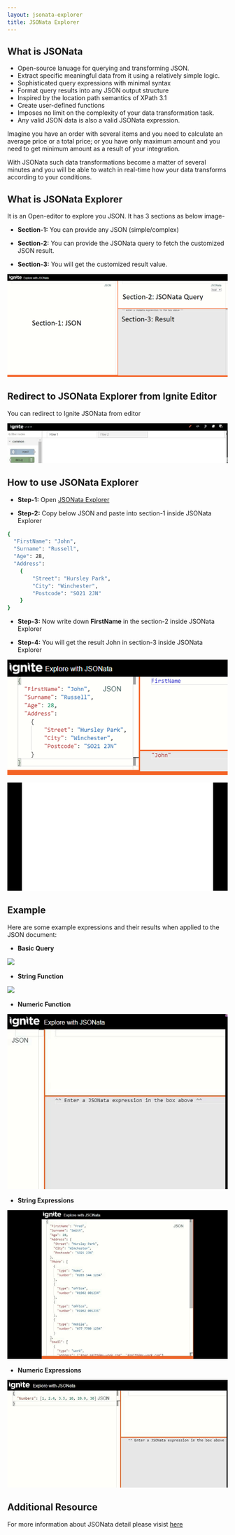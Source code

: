 ```yaml
---
layout: jsonata-explorer
title: JSONata Explorer
---
```


## What is JSONata

- Open-source lanuage for querying and transforming JSON.
- Extract specific meaningful data from it using a relatively simple logic.
- Sophisticated query expressions with minimal syntax
- Format query results into any JSON output structure
- Inspired by the location path semantics of XPath 3.1
- Create user-defined functions
- Imposes no limit on the complexity of your data transformation task.
- Any valid JSON data is also a valid JSONata expression.

Imagine you have an order with several items and you need to calculate an average price or a total price; or you have only maximum amount and you need to get minimum amount as a result of your integration.

With JSONata such data transformations become a matter of several minutes and you will be able to watch in real-time how your data transforms according to your conditions.

## What is JSONata Explorer

It is an Open-editor to explore you JSON. It has 3 sections as below image-

- <b>Section-1:</b> You can provide any JSON (simple/complex)

- <b>Section-2:</b> You can provide the JSONata query to fetch the customized JSON result.

- <b>Section-3:</b> You will get the customized result value.

![](../assets/jsonata/ignite-jsonata-editor-Detail.PNG)

## Redirect to JSONata Explorer from Ignite Editor

You can redirect to Ignite JSONata from editor

![](../assets/jsonata/Ignite_Editor_LinkToJSONataExplorer.gif)

## How to use JSONata Explorer

- <b>Step-1:</b> Open <a href="https://jsonata.cgignite.io/" target="_blank">JSONata Explorer</a>

- <b>Step-2:</b> Copy below JSON and paste into section-1 inside JSONata Explorer

```sh
{
  "FirstName": "John",
  "Surname": "Russell",
  "Age": 28,
  "Address":
    {
        "Street": "Hursley Park",
        "City": "Winchester",
        "Postcode": "SO21 2JN"
    }
}
```

- <b>Step-3:</b> Now write down <b>FirstName</b> in the section-2 inside JSONata Explorer

- <b>Step-4:</b> You will get the result John in section-3 inside JSONata Explorer

![](../assets/jsonata/Ignite-JSONata_example.png)

![](../assets/jsonata/Ignite_JSONata_Sample.gif)

## Example

Here are some example expressions and their results when applied to the JSON document:

- <b>Basic Query</b>

![](../assets/jsonata/Ignite_JSONata_Basic_Query.gif)

- <b>String Function</b>

![](../assets/jsonata/Ignite_JSONata_String_Function.gif)

- <b>Numeric Function</b>

![](../assets/jsonata/Ignite_JSONata_Numeric_Function.gif)

- <b>String Expressions</b>

![](../assets/jsonata/Ignite_JSONata_String_Expression.gif)

- <b>Numeric Expressions</b>

![](../assets/jsonata/Ignite_JSONata_Numeric_Expressions.gif)

## Additional Resource

   [df1]: <https://docs.jsonata.org/overview>

For more information about JSONata detail please visist <a href="https://docs.jsonata.org/overview" target="_blank">here</a>